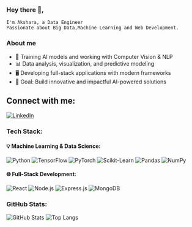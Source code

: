 ### Hey there 👋,
    I'm Akshara, a Data Engineer
    Passionate about Big Data,Machine Learning and Web Development.

### About me  
- 🤖 Training AI models and working with Computer Vision & NLP  
- 📊 Data analysis, visualization, and predictive modeling  
- 🖥️ Developing full-stack applications with modern frameworks   
- 🎯 Goal: Build innovative and impactful AI-powered solutions

## Connect with me:
[![LinkedIn](https://img.shields.io/badge/LinkedIn-Connect-blue?style=flat&logo=linkedin)](https://www.linkedin.com/in/akshara-kalaiselvan-626b832a0/)

### Tech Stack:
  #### 💡 Machine Learning & Data Science:
   ![Python](https://img.shields.io/badge/Python-3776AB?style=for-the-badge&logo=python&logoColor=white)
   ![TensorFlow](https://img.shields.io/badge/TensorFlow-FF6F00?style=for-the-badge&logo=tensorflow&logoColor=white)
   ![PyTorch](https://img.shields.io/badge/PyTorch-EE4C2C?style=for-the-badge&logo=pytorch&logoColor=white)
   ![Scikit-Learn](https://img.shields.io/badge/Scikit--Learn-F7931E?style=for-the-badge&logo=scikit-learn&logoColor=white)
   ![Pandas](https://img.shields.io/badge/Pandas-150458?style=for-the-badge&logo=pandas&logoColor=white)
   ![NumPy](https://img.shields.io/badge/Numpy-013243?style=for-the-badge&logo=numpy&logoColor=white)

  #### 🌐 Full-Stack Development:
   ![React](https://img.shields.io/badge/React-20232A?style=for-the-badge&logo=react&logoColor=61DAFB)
   ![Node.js](https://img.shields.io/badge/Node.js-43853D?style=for-the-badge&logo=node.js&logoColor=white)
   ![Express.js](https://img.shields.io/badge/Express.js-000000?style=for-the-badge&logo=express&logoColor=white)
   ![MongoDB](https://img.shields.io/badge/MongoDB-4EA94B?style=for-the-badge&logo=mongodb&logoColor=white)

### GitHub Stats:
![GitHub Stats](https://github-readme-stats.vercel.app/api?username=Akshara095&show_icons=true&theme=light)   ![Top Langs](https://github-readme-stats.vercel.app/api/top-langs/?username=Akshara095&layout=compact&theme=ligtht)




